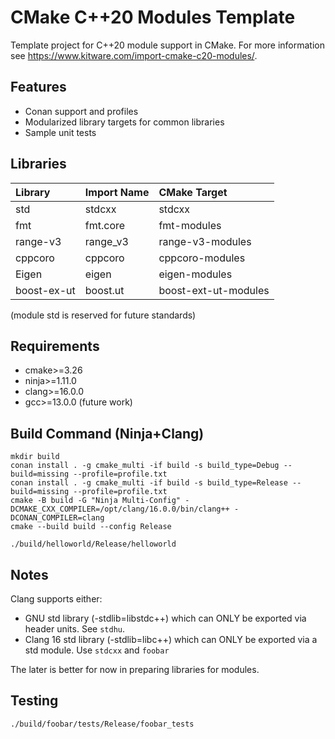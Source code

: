 # CMake C++20 Modules Template

Template project for C++20 module support in CMake. For more information see https://www.kitware.com/import-cmake-c20-modules/.

## Features

* Conan support and profiles
* Modularized library targets for common libraries
* Sample unit tests

## Libraries

| Library     | Import Name   | CMake Target         |
|:------------|:--------------|:---------------------|
| std         | stdcxx        | stdcxx               |
| fmt         | fmt.core      | fmt-modules          |
| range-v3    | range_v3      | range-v3-modules     |
| cppcoro     | cppcoro       | cppcoro-modules      |
| Eigen       | eigen         | eigen-modules        |
| boost-ex-ut | boost.ut      | boost-ext-ut-modules |

(module std is reserved for future standards)

## Requirements

* cmake>=3.26
* ninja>=1.11.0
* clang>=16.0.0
* gcc>=13.0.0 (future work)

## Build Command (Ninja+Clang)
```
mkdir build
conan install . -g cmake_multi -if build -s build_type=Debug --build=missing --profile=profile.txt
conan install . -g cmake_multi -if build -s build_type=Release --build=missing --profile=profile.txt
cmake -B build -G "Ninja Multi-Config" -DCMAKE_CXX_COMPILER=/opt/clang/16.0.0/bin/clang++ -DCONAN_COMPILER=clang
cmake --build build --config Release

./build/helloworld/Release/helloworld
```

## Notes

Clang supports either:

* GNU std library (-stdlib=libstdc++) which can ONLY be exported via header units. See `stdhu`.
* Clang 16 std library (-stdlib=libc++) which can ONLY be exported via a std module. Use `stdcxx` and `foobar`

The later is better for now in preparing libraries for modules.



## Testing
```
./build/foobar/tests/Release/foobar_tests
```

